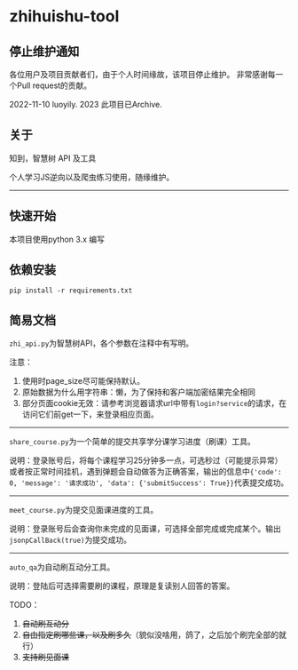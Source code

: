 # zhihuishu-tool

## 停止维护通知

各位用户及项目贡献者们，由于个人时间缘故，该项目停止维护。
非常感谢每一个Pull request的贡献。

2022-11-10 luoyily.
2023 此项目已Archive.

## 关于

知到，智慧树 API 及工具

个人学习JS逆向以及爬虫练习使用，随缘维护。

----------------

## 快速开始

本项目使用python 3.x 编写

## 依赖安装

```shell
pip install -r requirements.txt
```

## 简易文档

`zhi_api.py`为智慧树API，各个参数在注释中有写明。

注意：

1. 使用时page_size尽可能保持默认。
2. 原始数据为什么用字符串：懒，为了保持和客户端加密结果完全相同
3. 部分页面cookie无效：请参考浏览器请求url中带有`login?service`的请求，在访问它们前get一下，来登录相应页面。

---------------------------

`share_course.py`为一个简单的提交共享学分课学习进度（刷课）工具。

说明：登录账号后，将每个课程学习25分钟多一点，可选秒过（可能提示异常）或者按正常时间挂机，遇到弹题会自动做答为正确答案，输出的信息中`{'code': 0, 'message': '请求成功', 'data': {'submitSuccess': True}}`代表提交成功。

-----

`meet_course.py`为提交见面课进度的工具。

说明：登录账号后会查询你未完成的见面课，可选择全部完成或完成某个。输出`jsonpCallBack(true)`为提交成功。

-----

`auto_qa`为自动刷互动分工具。

说明：登陆后可选择需要刷的课程，原理是复读别人回答的答案。

TODO：

1. ~~自动刷互动分~~
2. ~~自由指定刷哪些课，以及刷多久~~（貌似没啥用，鸽了，之后加个刷完全部的就行）
3. ~~支持刷见面课~~

